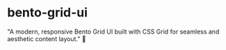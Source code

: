 # bento-grid-ui
"A modern, responsive Bento Grid UI built with CSS Grid for seamless and aesthetic content layout." 🚀
